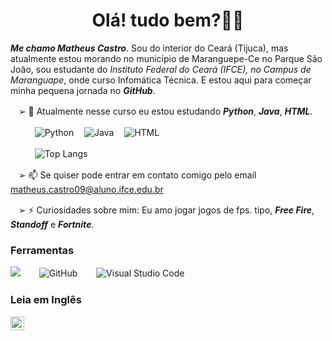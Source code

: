 <h1 align="center"> Olá! tudo bem?👋🏼</h1>

_**Me chamo Matheus Castro**_. Sou do interior do Ceará (Tijuca), mas atualmente estou morando no município de Maranguepe-Ce no Parque São João, sou estudante do *Instituto Federal do Ceará (IFCE), no Campus de Maranguape*, onde curso Infomática Técnica. E estou aqui para começar minha pequena jornada no _**GitHub**_.

ㅤ➢ 🌱 Atualmente nesse curso eu estou estudando _**Python**_, _**Java**_, _**HTML**_. 

ㅤㅤㅤ![Python](https://img.shields.io/badge/python-3670A0?style=for-the-badge&logo=python&logoColor=ffdd54)
ㅤ![Java](https://img.shields.io/badge/java-%23ED8B00.svg?style=for-the-badge&logo=openjdk&logoColor=white)
ㅤ![HTML](https://img.shields.io/badge/html-%23E34F26.svg?style=for-the-badge&logo=html5&logoColor=white)

ㅤㅤㅤ![Top Langs](https://github-readme-stats.vercel.app/api/top-langs/?username=teuzzcastro&hide_progress=true)

ㅤ➢ 📫 Se quiser pode entrar em contato comigo pelo email matheus.castro09@aluno.ifce.edu.br

ㅤ➢ ⚡ Curiosidades sobre mim: Eu amo jogar jogos de fps. tipo, _**Free Fire**_, _**Standoff**_ e _**Fortnite**_.

### Ferramentas
![](https://img.shields.io/badge/Samsung-Galaxy_A55-999999?style=for-the-badge&logo=f-droid&logoColor=white)
ㅤㅤ![GitHub](https://img.shields.io/badge/github-%23181717.svg?style=for-the-badge&logo=github&logoColor=white)
ㅤㅤ![Visual Studio Code](https://img.shields.io/badge/Visual%20Studio%20Code-0078d7.svg?style=for-the-badge&logo=visual-studio-code&logoColor=white)

### Leia em Inglês
<kbd>[<img title="Inglês (EUA)" alt="Inglês (EUA)" src="https://cdn.staticaly.com/gh/hjnilsson/country-flags/master/svg/us.svg" width="22">](README.us.md)</kbd>




